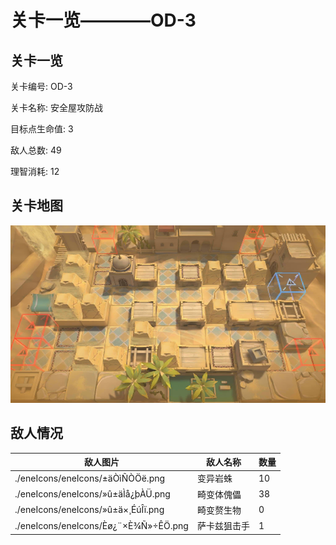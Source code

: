 # 关卡一览————OD-3


## 关卡一览

关卡编号: OD-3

关卡名称: 安全屋攻防战

目标点生命值: 3

敌人总数: 49

理智消耗: 12


## 关卡地图
![OD-3](./oprMap/OD-3.png)

## 敌人情况

| 敌人图片 | 敌人名称 | 数量  |
|---------|-----|-----|
| ./eneIcons/eneIcons/±äÒìÑÒÖë.png| 变异岩蛛  |   10  |
| ./eneIcons/eneIcons/»û±äÌå¿þÀÜ.png| 畸变体傀儡  |   38  |
| ./eneIcons/eneIcons/»û±ä×¸ÉúÎï.png| 畸变赘生物  |   0  |
| ./eneIcons/eneIcons/Èø¿¨×È¾Ñ»÷ÊÖ.png| 萨卡兹狙击手  |   1  |
